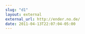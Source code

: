```yaml
---
slug: "d1"
layout: external
external_url: http://ender.no.de/
date: 2011-04-13T22:07:04-05:00
---
```

